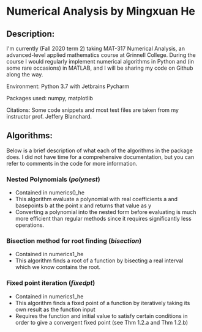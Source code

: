 # Numerical Analysis by Mingxuan He
## Description:
I'm currently (Fall 2020 term 2) taking MAT-317 Numerical Analysis, an advanced-level applied mathematics course at Grinnell College. During the course I would regularly implement numerical algorithms in Python and (in some rare occasions) in MATLAB, and I will be sharing my code on Github along the way. 

Environment: Python 3.7 with Jetbrains Pycharm

Packages used: numpy, matplotlib

Citations: Some code snippets and most test files are taken from my instructor prof. Jeffery Blanchard.

## Algorithms:
Below is a brief description of what each of the algorithms in the package does. I did not have time for a comprehensive documentation, but you can refer to comments in the code for more information.

### Nested Polynomials (*polynest*)
- Contained in numerics0_he
- This algorithm evaluate a polynomial with real coefficients a and basepoints b at the point x and returns that value as y
- Converting a polynomial into the nested form before evaluating is much more efficient than regular methods since it requires significantly less operations.

### Bisection method for root finding (*bisection*)
- Contained in numerics1_he
- This algorithm finds a root of a function by bisecting a real interval which we know contains the root.

### Fixed point iteration (*fixedpt*)
- Contained in numerics1_he
- This algorithm finds a fixed point of a function by iteratively taking its own result as the function input
- Requires the function and initial value to satisfy certain conditions in order to give a convergent fixed point (see Thm 1.2.a and Thm 1.2.b)

